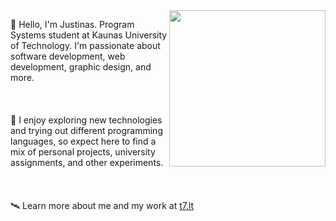 <img align="right" src="https://github.com/justinnas/justinnas/assets/156369263/f44de068-25b7-465f-95fb-69c6c38b0601" width="250">

🌌 Hello, I'm Justinas. Program Systems student at Kaunas University of Technology. I'm passionate about software development, web development, graphic design, and more.
<br>
<br>
<br>
<br>
🌠 I enjoy exploring new technologies and trying out different programming languages, so expect here to find a mix of personal projects, university assignments, and other experiments.
<br>
<br>
<br>
<br>
🛰️ Learn more about me and my work at [t7.lt](https://t7.lt)
